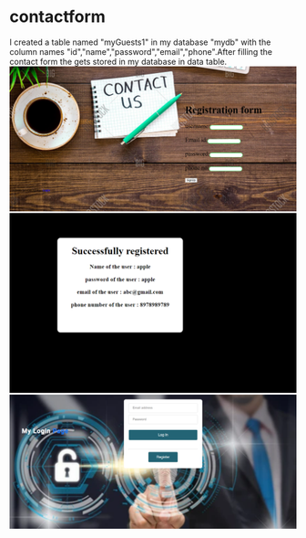 # contactform
I created a table named "myGuests1" in my database "mydb" with the column names "id","name","password","email","phone".After filling the contact form the gets stored in my database in data table.
<img src="https://github.com/19PA1A0512/contactform/blob/main/registrationform.png">
<img src="https://github.com/19PA1A0512/contactform/blob/main/afterreg.png">
<img src="https://github.com/19PA1A0512/contactform/blob/main/loginpage.png">

